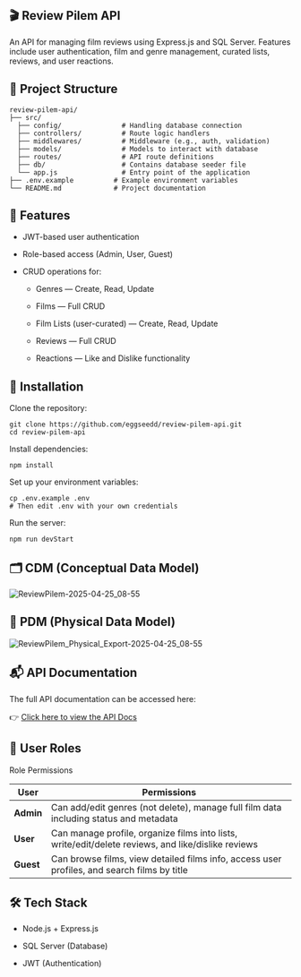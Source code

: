 ## 🎬 Review Pilem API
An API for managing film reviews using Express.js and SQL Server. Features include user authentication, film and genre management, curated lists, reviews, and user reactions.

## 📁 Project Structure
```
review-pilem-api/
├── src/
  ├── config/               # Handling database connection
  ├── controllers/          # Route logic handlers
  ├── middlewares/          # Middleware (e.g., auth, validation)
  ├── models/               # Models to interact with database
  ├── routes/               # API route definitions
  ├── db/                   # Contains database seeder file
  └── app.js                # Entry point of the application
├── .env.example          # Example environment variables
└── README.md             # Project documentation
```

## 🚀 Features
- JWT-based user authentication
  
- Role-based access (Admin, User, Guest)

- CRUD operations for:

  - Genres — Create, Read, Update
  
  - Films — Full CRUD
  
  - Film Lists (user-curated) — Create, Read, Update
  
  - Reviews — Full CRUD
  
  - Reactions — Like and Dislike functionality


## 🔧 Installation
Clone the repository:

```
git clone https://github.com/eggseedd/review-pilem-api.git
cd review-pilem-api
```
Install dependencies:

```
npm install
```
Set up your environment variables:

```
cp .env.example .env
# Then edit .env with your own credentials
```
Run the server:

```
npm run devStart
```
## 🗂️ CDM (Conceptual Data Model)
![ReviewPilem-2025-04-25_08-55](https://github.com/user-attachments/assets/c3124088-7d90-4840-8597-681a5c5482ec)

## 🧱 PDM (Physical Data Model)
![ReviewPilem_Physical_Export-2025-04-25_08-55](https://github.com/user-attachments/assets/32ce6a5b-3c37-497f-b0ff-ba77260a6369)

## 📬 API Documentation
The full API documentation can be accessed here:

👉 [Click here to view the API Docs](https://eggseedd.github.io/review-pilem-api/)

## 👥 User Roles
Role	Permissions

| **User**  | **Permissions** |
| ------------- | ------------- |
| **Admin**  | 	Can add/edit genres (not delete), manage full film data including status and metadata  |
| **User**  | Can manage profile, organize films into lists, write/edit/delete reviews, and like/dislike reviews  |
| **Guest**	  | Can browse films, view detailed films info, access user profiles, and search films by title  |

## 🛠 Tech Stack
- Node.js + Express.js
  
- SQL Server (Database)
  
- JWT (Authentication)
